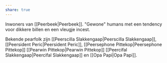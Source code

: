 ```yaml
---
share: true
---
```

Inwoners van [[Peerbeek|Peerbeek]]. 
"Gewone" humans met een tendency voor dikkere billen en een vleugje incest.

Bekende pearfolk zijn [[Peerscilla Slakkengaap|Peerscilla Slakkengaap]], [[Peersident Peric|Peersident Peric]], [[Peersephone Pittekop|Peersephone Pittekop]] [[Pearwin Pittekop|Pearwin Pittekop]] [[Peercifal Slakkengaap|Peercifal Slakkengaap]] en [[Opa Papi|Opa Papi]].